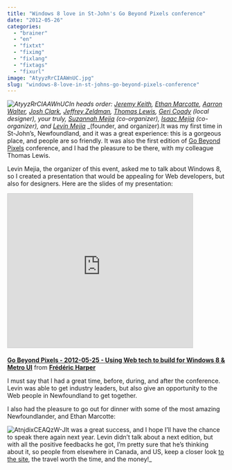 ```yaml
---
title: "Windows 8 love in St-John's Go Beyond Pixels conference"
date: "2012-05-26"
categories: 
  - "brainer"
  - "en"
  - "fixtxt"
  - "fiximg"
  - "fixlang"
  - "fixtags"
  - "fixurl"
image: "AtyyzRrCIAAWnUC.jpg"
slug: "windows-8-love-in-st-johns-go-beyond-pixels-conference"
---
```


_![](images/AtyyzRrCIAAWnUC.jpg "AtyyzRrCIAAWnUC")In heads order:_ [_Jeremy Keith_](https://adactio.com/journal/)_,_ [_Ethan Marcotte_](https://unstoppablerobotninja.com/)_,_ [_Aarron Walter_](http://aarronwalter.com/)_,_ [_Josh Clark_](https://globalmoxie.com/blog/index.shtml)_,_ [_Jeffrey Zeldman_](https://www.zeldman.com/)_,_ [_Thomas Lewis_](https://asimplepixel.tumblr.com/)_,_ [_Geri Coady_](https://hellogeri.com/blog) _(local designer), your truly,_ [_Suzannah Mejia_](https://twitter.com/SevinMejia) _(co-organizer),_ [_Isaac Mejia_](https://twitter.com/#!/isaacmejia) _(co-organizer), and_ [_Levin Mejia_](https://twitter.com/#!/fourandthree) _(founder, and organizer).It was my first time in St-John’s, Newfoundland, and it was a great experience: this is a gorgeous place, and people are so friendly. It was also the first edition of [Go Beyond Pixels](https://www.gobeyondpixels.com/) conference, and I had the pleasure to be there, with my colleague Thomas Lewis.

Levin Mejia, the organizer of this event, asked me to talk about Windows 8, so I created a presentation that would be appealing for Web developers, but also for designers. Here are the slides of my presentation:

<iframe src="https://www.slideshare.net/slideshow/embed_code/key/27sPb3D3cIAnRH" width="427" height="356" frameborder="0" marginwidth="0" marginheight="0" scrolling="no" style="border:1px solid #CCC;border-width:1px;margin-bottom:5px;max-width:100%" allowfullscreen></iframe>

**[Go Beyond Pixels - 2012-05-25 - Using Web tech to build for Windows 8 & Metro UI](https://www.slideshare.net/fredericharper/go-beyond-pixels-20120525-using-web-tech-to-build-for-windows-8-metro-ui "Go Beyond Pixels - 2012-05-25 - Using Web tech to build for Windows 8 & Metro UI")** from **[Frédéric Harper](https://www.slideshare.net/fredericharper)**

I must say that I had a great time, before, during, and after the conference. Levin was able to get industry leaders, but also give an opportunity to the Web people in Newfoundland to get together.

I also had the pleasure to go out for dinner with some of the most amazing Newfoundlander, and Ethan Marcotte:

![](images/AtnjdixCEAQzW-J.jpg "AtnjdixCEAQzW-J")It was a great success, and I hope I’ll have the chance to speak there again next year. Levin didn’t talk about a next edition, but with all the positive feedbacks he got, I’m pretty sure that he’s thinking about it, so people from elsewhere in Canada, and US, keep a closer look [to the site](https://www.gobeyondpixels.com/), the travel worth the time, and the money!_
